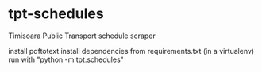 # tpt-schedules
Timisoara Public Transport schedule scraper

install pdftotext
install dependencies from requirements.txt (in a virtualenv)
run with "python -m tpt.schedules"
